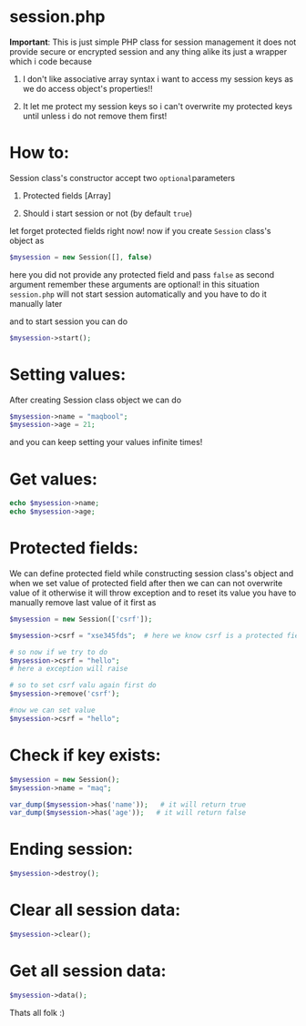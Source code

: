 session.php
===========

**Important**: This is just simple PHP class for session management it does not
provide secure or encrypted session and any thing alike its just a wrapper which
i code because

1.  I don't like associative array syntax i want to access my session keys as we
    do access object's properties!!

2.  It let me protect my session keys so i can't overwrite my protected keys
    until unless i do not remove them first!

How to:
=======

Session class's constructor accept two `optional`parameters

1.  Protected fields [Array]

2.  Should i start session or not (by default `true`)

let forget protected fields right now! now if you create `Session` class's object as

~~~php
$mysession = new Session([], false)
~~~

here you did not provide any protected field and pass `false` as second
argument remember these arguments are optional! in this situation `session.php`
will not start session automatically and you have to do it manually later

and to start session you can do

~~~php
$mysession->start();
~~~

Setting values:
===============

After creating Session class object we can do

~~~php
$mysession->name = "maqbool";
$mysession->age = 21;
~~~~~~~~~~~~~~~~~~~~~~~~~~~~~~~~~~~~~~~~~~~~~~~~~~~~~~~~~~~~~~~~~~~~~~~~~~~~~~~~

and you can keep setting your values infinite times!

Get values:
===========

~~~php
echo $mysession->name;
echo $mysession->age;
~~~~~~~~~~~~~~~~~~~~~~~~~~~~~~~~~~~~~~~~~~~~~~~~~~~~~~~~~~~~~~~~~~~~~~~~~~~~~~~~

Protected fields:
=================

We can define protected field while constructing session class's object and when
we set value of protected field after then we can can not overwrite value of it
otherwise it will throw exception and to reset its value you have to manually remove
last value of it first as

~~~php
$mysession = new Session(['csrf']);

$mysession->csrf = "xse345fds";  # here we know csrf is a protected field

# so now if we try to do
$mysession->csrf = "hello";
# here a exception will raise

# so to set csrf valu again first do
$mysession->remove('csrf');

#now we can set value
$mysession->csrf = "hello";
~~~

Check if key exists:
====================

~~~php
$mysession = new Session();
$mysession->name = "maq";

var_dump($mysession->has('name'));   # it will return true
var_dump($mysession->has('age'));   # it will return false
~~~~~~~~~~~~~~~~~~~~~~~~~~~~~~~~~~~~~~~~~~~~~~~~~~~~~~~~~~~~~~~~~~~~~~~~~~~~~~~~

Ending session:
====================

~~~php
$mysession->destroy();
~~~


Clear all session data:
====================

~~~php
$mysession->clear();
~~~

Get all session data:
====================

~~~php
$mysession->data();
~~~

Thats all folk :)
